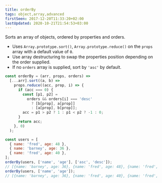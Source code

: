 ```yaml
---
title: orderBy
tags: object,array,advanced
firstSeen: 2017-12-20T11:33:20+02:00
lastUpdated: 2020-10-21T21:54:53+03:00
---
```


Sorts an array of objects, ordered by properties and orders.

- Uses `Array.prototype.sort()`, `Array.prototype.reduce()` on the `props` array with a default value of `0`.
- Use array destructuring to swap the properties position depending on the order supplied.
- If no `orders` array is supplied, sort by `'asc'` by default.

```js
const orderBy = (arr, props, orders) =>
  [...arr].sort((a, b) =>
    props.reduce((acc, prop, i) => {
      if (acc === 0) {
        const [p1, p2] =
          orders && orders[i] === 'desc'
            ? [b[prop], a[prop]]
            : [a[prop], b[prop]];
        acc = p1 > p2 ? 1 : p1 < p2 ? -1 : 0;
      }
      return acc;
    }, 0)
  );
```

```js
const users = [
  { name: 'fred', age: 48 },
  { name: 'barney', age: 36 },
  { name: 'fred', age: 40 },
];
orderBy(users, ['name', 'age'], ['asc', 'desc']);
// [{name: 'barney', age: 36}, {name: 'fred', age: 48}, {name: 'fred', age: 40}]
orderBy(users, ['name', 'age']);
// [{name: 'barney', age: 36}, {name: 'fred', age: 40}, {name: 'fred', age: 48}]
```
